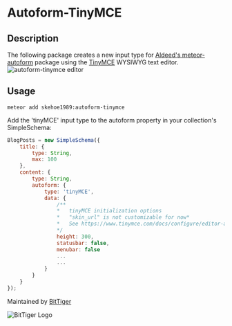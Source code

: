 # Autoform-TinyMCE

## Description

The following package creates a new input type for [Aldeed's meteor-autoform](https://github.com/aldeed/meteor-autoform) package using the [TinyMCE](https://www.tinymce.com/) WYSIWYG text editor. ![autoform-tinymce editor](https://raw.githubusercontent.com/oohaysmlm/autoform-tinymce/master/readme/tinymce.png)

## Usage

```
meteor add skehoe1989:autoform-tinymce
```

Add the 'tinyMCE' input type to the autoform property in your collection's SimpleSchema:

```javascript
BlogPosts = new SimpleSchema({
    title: {
        type: String,
        max: 100
    },
    content: {
        type: String,
        autoform: {
            type: 'tinyMCE',
            data: {
                /**  
                *   tinyMCE initialization options
                *   "skin_url" is not customizable for now*
                *   See https://www.tinymce.com/docs/configure/editor-appearance/
                */                
                height: 300,
                statusbar: false,
                menubar: false
                ...
                ...
            }
        }
    }
});
```

Maintained by [BitTiger](http://bittiger.io)

![BitTiger Logo](https://raw.githubusercontent.com/oohaysmlm/autoform-tinymce/master/readme/small_logo.png)
